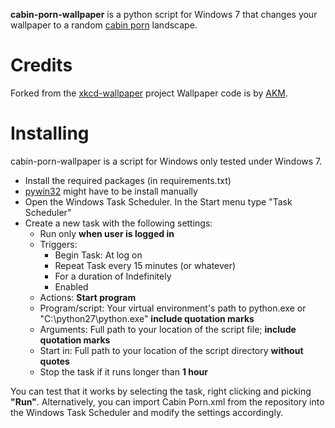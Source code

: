 **cabin-porn-wallpaper** is a python script for Windows 7 that changes your wallpaper to a random [cabin porn](http://cabinporn.com/) landscape.

Credits
=======
Forked from the [xkcd-wallpaper](https://github.com/abody/xkcd-wallpaper) project
Wallpaper code is by [ AKM](http://gabbpuy.blogspot.gr/2007/02/set-windows-wallpaper-from-python.html).

Installing
==========
cabin-porn-wallpaper is a script for Windows only tested under Windows 7.

 * Install the required packages (in requirements.txt)
 * [pywin32](http://sourceforge.net/projects/pywin32/) might have to be install manually
 * Open the Windows Task Scheduler. In the Start menu type "Task Scheduler"
 * Create a new task with the following settings:
   * Run only **when user is logged in**
   * Triggers: 
        * Begin Task: At log on 
        * Repeat Task every 15 minutes (or whatever)
        * For a duration of Indefinitely
        * Enabled
   * Actions: **Start program**
   * Program/script: Your virtual environment's path to python.exe or "C:\python27\python.exe" **include quotation marks**
   * Arguments: Full path to your location of the script file; **include quotation marks**
   * Start in: Full path to your location of the script directory **without quotes**
   * Stop the task if it runs longer than **1 hour**

You can test that it works by selecting the task, right clicking and picking **"Run"**. Alternatively, you can import Cabin Porn.xml from the repository into the Windows Task Scheduler and modify the settings accordingly.
